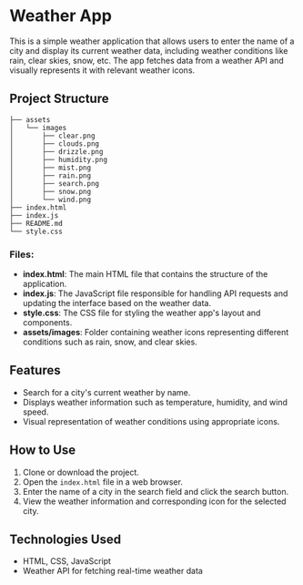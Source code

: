 # Weather App

This is a simple weather application that allows users to enter the name of a city and display its current weather data, including weather conditions like rain, clear skies, snow, etc. The app fetches data from a weather API and visually represents it with relevant weather icons.

## Project Structure

```
├── assets
│   └── images
│       ├── clear.png
│       ├── clouds.png
│       ├── drizzle.png
│       ├── humidity.png
│       ├── mist.png
│       ├── rain.png
│       ├── search.png
│       ├── snow.png
│       └── wind.png
├── index.html
├── index.js
├── README.md
└── style.css
```

### Files:
- **index.html**: The main HTML file that contains the structure of the application.
- **index.js**: The JavaScript file responsible for handling API requests and updating the interface based on the weather data.
- **style.css**: The CSS file for styling the weather app's layout and components.
- **assets/images**: Folder containing weather icons representing different conditions such as rain, snow, and clear skies.

## Features

- Search for a city's current weather by name.
- Displays weather information such as temperature, humidity, and wind speed.
- Visual representation of weather conditions using appropriate icons.
  
## How to Use

1. Clone or download the project.
2. Open the `index.html` file in a web browser.
3. Enter the name of a city in the search field and click the search button.
4. View the weather information and corresponding icon for the selected city.

## Technologies Used

- HTML, CSS, JavaScript
- Weather API for fetching real-time weather data
